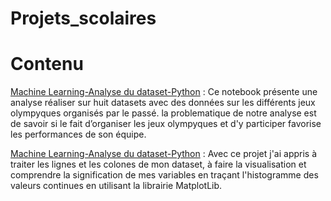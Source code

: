 # Projets_scolaires
# Contenu
[Machine Learning-Analyse du dataset-Python](https://github.com/Yeiazel/Projets_scolaires/blob/main/ExplorAthleteEvent.ipynb) : Ce notebook présente une analyse réaliser sur huit datasets avec des données sur les différents jeux olympyques organisés par le passé. la problematique de notre analyse est de savoir si le fait d’organiser les jeux olympyques et d'y participer favorise les performances de son équipe.

[Machine Learning-Analyse du dataset-Python](https://github.com/Yeiazel/Projets_scolaires/blob/main/N%C3%A9toyage%20de%20donn%C3%A9e.ipynb) : Avec ce projet j'ai appris à traiter les lignes et les colones de mon dataset, à faire la visualisation et comprendre la signification de mes variables en traçant l'histogramme des valeurs continues en utilisant la librairie MatplotLib.
